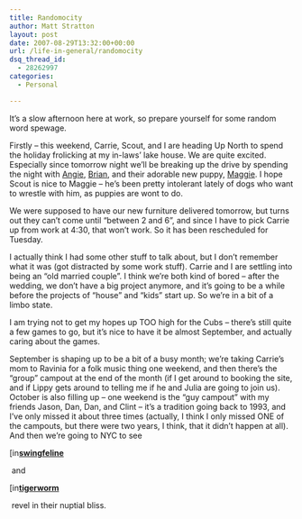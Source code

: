```yaml
---
title: Randomocity
author: Matt Stratton
layout: post
date: 2007-08-29T13:32:00+00:00
url: /life-in-general/randomocity
dsq_thread_id:
  - 28262997
categories:
  - Personal

---
```

It&#8217;s a slow afternoon here at work, so prepare yourself for some random word spewage.

Firstly &#8211; this weekend, Carrie, Scout, and I are heading Up North to spend the holiday frolicking at my in-laws&#8217; lake house. We are quite excited. Especially since tomorrow night we&#8217;ll be breaking up the drive by spending the night with [Angie][1], [Brian][2], and their adorable new puppy, [Maggie][3]. I hope Scout is nice to Maggie &#8211; he&#8217;s been pretty intolerant lately of dogs who want to wrestle with him, as puppies are wont to do.

We were supposed to have our new furniture delivered tomorrow, but turns out they can&#8217;t come until &#8220;between 2 and 6&#8221;, and since I have to pick Carrie up from work at 4:30, that won&#8217;t work. So it has been rescheduled for Tuesday. 

I actually think I had some other stuff to talk about, but I don&#8217;t remember what it was (got distracted by some work stuff). Carrie and I are settling into being an &#8220;old married couple&#8221;. I think we&#8217;re both kind of bored &#8211; after the wedding, we don&#8217;t have a big project anymore, and it&#8217;s going to be a while before the projects of &#8220;house&#8221; and &#8220;kids&#8221; start up. So we&#8217;re in a bit of a limbo state.

I am trying not to get my hopes up TOO high for the Cubs &#8211; there&#8217;s still quite a few games to go, but it&#8217;s nice to have it be almost September, and actually caring about the games. 

September is shaping up to be a bit of a busy month; we&#8217;re taking Carrie&#8217;s mom to Ravinia for a folk music thing one weekend, and then there&#8217;s the &#8220;group&#8221; campout at the end of the month (if I get around to booking the site, and if Lippy gets around to telling me if he and Julia are going to join us). October is also filling up &#8211; one weekend is the &#8220;guy campout&#8221; with my friends Jason, Dan, Dan, and Clint &#8211; it&#8217;s a tradition going back to 1993, and I&#8217;ve only missed it about three times (actually, I think I only missed ONE of the campouts, but there were two years, I think, that it didn&#8217;t happen at all). And then we&#8217;re going to NYC to see 

<div class="ljuser">
  <a href="https://swingfeline.livejournal.com/profile"><img width="17" height="17" src="https://stat.livejournal.com/img/userinfo.gif" alt="[info]" style="border:0 none;vertical-align:bottom;" /></a><a href="https://swingfeline.livejournal.com/"><b>swingfeline</b></a>
</div>

&nbsp;and 

<div class="ljuser">
  <a href="https://tigerworm.livejournal.com/profile"><img width="17" height="17" src="https://stat.livejournal.com/img/userinfo.gif" alt="[info]" style="border:0 none;vertical-align:bottom;" /></a><a href="https://tigerworm.livejournal.com/"><b>tigerworm</b></a>
</div>

&nbsp;revel in their nuptial bliss.

 [1]: https://lakesideknitter.blogspot.com/
 [2]: https://www.action-squad.com/
 [3]: https://lakesideknitter.blogspot.com/2007/08/more-puppy-pics.html